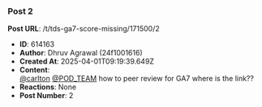 ### Post 2
**Post URL**: /t/tds-ga7-score-missing/171500/2
- **ID**: 614163
- **Author**: Dhruv Agrawal (24f1001616)
- **Created At**: 2025-04-01T09:19:39.649Z
- **Content**:  
  <a class="mention" href="/u/carlton">@carlton</a> <a class="mention" href="/u/pod_team">@POD_TEAM</a> how to peer review for GA7 where is the link??
- **Reactions**: None
- **Post Number**: 2

